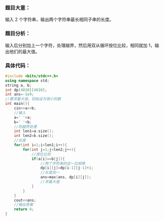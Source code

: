 ### 题目大意：
输入 $2$ 个字符串，输出两个字符串最长相同子串的长度。

### 题目分析：
输入后分别加上一个字符，处理越界，然后用双从循环按位比较，相同就加 $1$，输出他们的最大值。

### 具体代码：
```cpp
#include <bits/stdc++.h>
using namespace std;
string a, b;
int dp[4010][4010];
int ans=-1e9;
//要求最大值，初始设为很小的数 
int main(){
    cin>>a>>b;
    //输入 
	a=' '+a;
	b=' '+b;
	//防越界处理 
    int len1=a.size();
	int len2=b.size();
	//长度 
    for(int i=1;i<len1;i++){
		for(int j=1;j<len2;j++){
			//按位比较 
			if(a[i]==b[j]){
				//两个字符串的这一位相等 
				dp[i][j]=dp[i-1][j-1]+1;
				//长度加一 
				ans=max(ans, dp[i][j]);
				//求最大值 
			}
		}
	}
    cout<<ans;
    //输出答案 
    return 0;
}
```